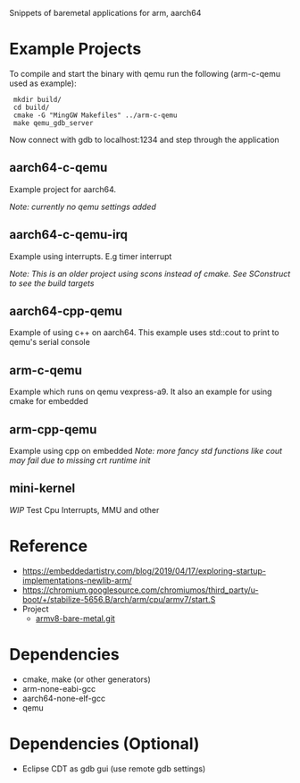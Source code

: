 Snippets of baremetal applications for arm, aarch64 

# Example Projects

To compile and start the binary with qemu run the following (arm-c-qemu used as example):
```
 mkdir build/
 cd build/
 cmake -G "MingGW Makefiles" ../arm-c-qemu
 make qemu_gdb_server
```
Now connect with gdb to localhost:1234 and step through the application

## aarch64-c-qemu
Example project for aarch64.

_Note: currently no qemu settings added_

## aarch64-c-qemu-irq
Example using interrupts. E.g timer interrupt

_Note: This is an older project using scons instead of cmake. See SConstruct to see the build targets_

## aarch64-cpp-qemu
Example of using c++ on aarch64. This example uses std::cout to print to qemu's serial console

## arm-c-qemu
Example which runs on qemu vexpress-a9. It also an example for using cmake for embedded

## arm-cpp-qemu
Example using cpp on embedded
_Note: more fancy std functions like cout may fail due to missing crt runtime init_

## mini-kernel
_WIP_ Test Cpu Interrupts, MMU and other

# Reference
*   https://embeddedartistry.com/blog/2019/04/17/exploring-startup-implementations-newlib-arm/
*   https://chromium.googlesource.com/chromiumos/third_party/u-boot/+/stabilize-5656.B/arch/arm/cpu/armv7/start.S
*	Project
    *   [armv8-bare-metal.git](https://github.com/NienfengYao/armv8-bare-metal.git)

# Dependencies
- cmake, make (or other generators)
- arm-none-eabi-gcc
- aarch64-none-elf-gcc
- qemu

# Dependencies (Optional)
 - Eclipse CDT as gdb gui (use remote gdb settings)
